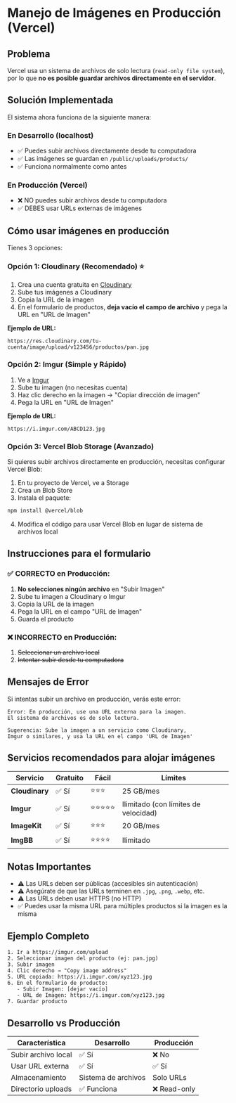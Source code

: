 # Manejo de Imágenes en Producción (Vercel)

## Problema
Vercel usa un sistema de archivos de solo lectura (`read-only file system`), por lo que **no es posible guardar archivos directamente en el servidor**.

## Solución Implementada

El sistema ahora funciona de la siguiente manera:

### En Desarrollo (localhost)
- ✅ Puedes subir archivos directamente desde tu computadora
- ✅ Las imágenes se guardan en `/public/uploads/products/`
- ✅ Funciona normalmente como antes

### En Producción (Vercel)
- ❌ NO puedes subir archivos desde tu computadora
- ✅ DEBES usar URLs externas de imágenes

## Cómo usar imágenes en producción

Tienes 3 opciones:

### Opción 1: Cloudinary (Recomendado) ⭐

1. Crea una cuenta gratuita en [Cloudinary](https://cloudinary.com/)
2. Sube tus imágenes a Cloudinary
3. Copia la URL de la imagen
4. En el formulario de productos, **deja vacío el campo de archivo** y pega la URL en "URL de Imagen"

**Ejemplo de URL:**
```
https://res.cloudinary.com/tu-cuenta/image/upload/v123456/productos/pan.jpg
```

### Opción 2: Imgur (Simple y Rápido)

1. Ve a [Imgur](https://imgur.com/)
2. Sube tu imagen (no necesitas cuenta)
3. Haz clic derecho en la imagen → "Copiar dirección de imagen"
4. Pega la URL en "URL de Imagen"

**Ejemplo de URL:**
```
https://i.imgur.com/ABCD123.jpg
```

### Opción 3: Vercel Blob Storage (Avanzado)

Si quieres subir archivos directamente en producción, necesitas configurar Vercel Blob:

1. En tu proyecto de Vercel, ve a Storage
2. Crea un Blob Store
3. Instala el paquete:
```bash
npm install @vercel/blob
```

4. Modifica el código para usar Vercel Blob en lugar de sistema de archivos local

## Instrucciones para el formulario

### ✅ CORRECTO en Producción:
1. **No selecciones ningún archivo** en "Subir Imagen"
2. Sube tu imagen a Cloudinary o Imgur
3. Copia la URL de la imagen
4. Pega la URL en el campo "URL de Imagen"
5. Guarda el producto

### ❌ INCORRECTO en Producción:
1. ~~Seleccionar un archivo local~~
2. ~~Intentar subir desde tu computadora~~

## Mensajes de Error

Si intentas subir un archivo en producción, verás este error:

```
Error: En producción, use una URL externa para la imagen.
El sistema de archivos es de solo lectura.

Sugerencia: Sube la imagen a un servicio como Cloudinary,
Imgur o similares, y usa la URL en el campo 'URL de Imagen'
```

## Servicios recomendados para alojar imágenes

| Servicio | Gratuito | Fácil | Límites |
|----------|----------|-------|---------|
| **Cloudinary** | ✅ Sí | ⭐⭐⭐ | 25 GB/mes |
| **Imgur** | ✅ Sí | ⭐⭐⭐⭐⭐ | Ilimitado (con límites de velocidad) |
| **ImageKit** | ✅ Sí | ⭐⭐⭐ | 20 GB/mes |
| **ImgBB** | ✅ Sí | ⭐⭐⭐⭐ | Ilimitado |

## Notas Importantes

- ⚠️ Las URLs deben ser públicas (accesibles sin autenticación)
- ⚠️ Asegúrate de que las URLs terminen en `.jpg`, `.png`, `.webp`, etc.
- ⚠️ Las URLs deben usar HTTPS (no HTTP)
- ✅ Puedes usar la misma URL para múltiples productos si la imagen es la misma

## Ejemplo Completo

```
1. Ir a https://imgur.com/upload
2. Seleccionar imagen del producto (ej: pan.jpg)
3. Subir imagen
4. Clic derecho → "Copy image address"
5. URL copiada: https://i.imgur.com/xyz123.jpg
6. En el formulario de producto:
   - Subir Imagen: [dejar vacío]
   - URL de Imagen: https://i.imgur.com/xyz123.jpg
7. Guardar producto
```

## Desarrollo vs Producción

| Característica | Desarrollo | Producción |
|----------------|------------|------------|
| Subir archivo local | ✅ Sí | ❌ No |
| Usar URL externa | ✅ Sí | ✅ Sí |
| Almacenamiento | Sistema de archivos | Solo URLs |
| Directorio uploads | ✅ Funciona | ❌ Read-only |
